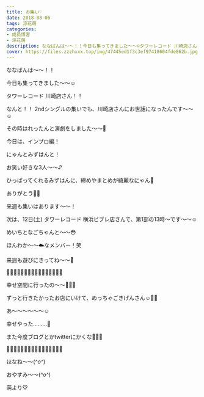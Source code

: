 ```yaml
---
title: お集い♡
date: 2018-08-06
tags: 涼花萌
categories: 
- 成员博客
- 涼花萌
description: ななばんは〜〜！！今日も集ってきました〜〜☺️タワーレコード 川崎店さん！！なんと！！2ndシングルの集いでも、川崎店さんにお世話になったんです〜〜☺️その時...
cover: https://files.zzzhxxx.top/img/47445ed1f3c3ef97418604fde862b.jpg 
---
```






ななばんは〜〜！！




今日も集ってきました〜〜☺️






タワーレコード 川崎店さん！！


なんと！！
2ndシングルの集いでも、川崎店さんにお世話になったんです〜〜☺️


その時はれったんと演劇をしました〜〜💓









今日は、インプロ編！



にゃんとみずはんと！







お笑い好きな3人〜〜♪





ひっぱってくれるみずはんに、締めやまとめが綺麗なにゃん💓


ありがとう💓💓









来週も集いはあります〜〜！



次は、12日(土) タワーレコード 横浜ビブレ店さんで、第1部の13時〜です〜〜☺️

めいちとなごちゃんと〜〜😳




ほんわか〜〜☁️なメンバー！笑



来週も遊びにきってね〜〜💫









🍰🍹🍰🍹🍰🍹🍰🍹🍰🍹🍰🍹🍰🍹🍰🍹



幸せ空間に行ったの〜〜💓💓💓



ずっと行きたかったお店にいけて、めっちゃごきげんさん☺️💓💓





あ〜〜〜〜〜〜☺️


幸せやった………💓





また今度ブログとかtwitterにかくな💓💓💓




🍹🍰🍹🍰🍹🍰🍹🍰🍹🍰🍹🍰🍹🍰🍹🍰








ほなね〜〜(*^o^*)


おやすみ〜〜(*^o^*)




萌より♡


